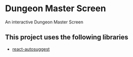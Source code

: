 # Dungeon Master Screen
An interactive Dungeon Master Screen

## This project uses the following libraries
* [react-autosuggest](https://www.npmjs.com/package/react-autosuggest)